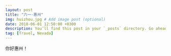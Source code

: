 ```yaml
---
layout: post
title: "六一·惠州"
img: huizhou.jpg # Add image post (optional)
date: 2018-06-01 12:50:00 +0300
description: You’ll find this post in your `_posts` directory. Go ahead and edit it and re-build the site to see your changes. # Add post description (optional)
tag: [Travel, Nevada]
---
```

你好惠州！